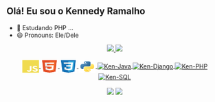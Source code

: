 ## Olá! Eu sou o Kennedy Ramalho

- 🌱 Estudando PHP ...
- 😄 Pronouns: Ele/Dele

<div align="center">
  <a href="https://github.com/kennedyramalhosilva">
  <img height="180em" src="https://github-readme-stats.vercel.app/api?username=kennedyramalhosilva&show_icons=true&theme=dark&include_all_commits=true&count_private=true"/>
  <img height="180em" src="https://github-readme-stats.vercel.app/api/top-langs/?username=kennedyramalhosilva&layout=compact&langs_count=7&theme=dark"/>
</div>
  
  <div align="center" style="display: inline_block"><br>
  <img align="center" alt="Ken-Js" height="30" width="40" src="https://raw.githubusercontent.com/devicons/devicon/master/icons/javascript/javascript-plain.svg">
  <img align="center" alt="Ken-HTML" height="30" width="40" src="https://raw.githubusercontent.com/devicons/devicon/master/icons/html5/html5-original.svg">
  <img align="center" alt="Ken-CSS" height="30" width="40" src="https://raw.githubusercontent.com/devicons/devicon/master/icons/css3/css3-original.svg">
  <img align="center" alt="Ken-Python" height="30" width="40" src="https://raw.githubusercontent.com/devicons/devicon/master/icons/python/python-original.svg">
  <img align="center" alt="Ken-Java" height="30" width="40" src="https://cdn.jsdelivr.net/gh/devicons/devicon/icons/java/java-original.svg" />
  <img align="center" alt="Ken-Django" height="30" width="40" src="https://cdn.jsdelivr.net/gh/devicons/devicon/icons/django/django-original.svg" />
  <img align="center" alt="Ken-PHP" height="30" width="40" src="https://cdn.jsdelivr.net/gh/devicons/devicon/icons/php/php-original.svg" />
  <img align="center" alt="Ken-SQL" height="30" width="40" src="https://cdn.jsdelivr.net/gh/devicons/devicon/icons/mysql/mysql-original-wordmark.svg" />

  </div>
  
  <div align="center"><br>
  <a href = "mailto:kennedy.ramalho.silva@gmail.com"><img src="https://img.shields.io/badge/-Gmail-%23333?style=for-the-badge&logo=gmail&logoColor=white" target="_blank"></a>
  <a href="https://www.linkedin.com/in/kennedy-ramalho-5a8504199/" target="_blank"><img src="https://img.shields.io/badge/-LinkedIn-%230077B5?style=for-the-badge&logo=linkedin&logoColor=white" target="_blank"></a>  
  </div>
